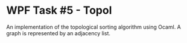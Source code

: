 # WPF Task #5 - Topol
An implementation of the topological sorting algorithm using Ocaml.
A graph is represented by an adjacency list.
